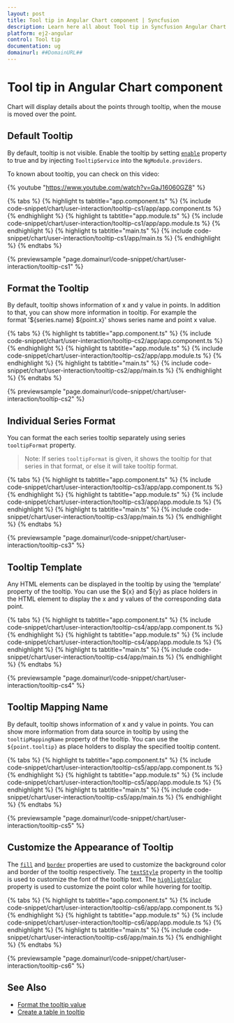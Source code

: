 ```yaml
---
layout: post
title: Tool tip in Angular Chart component | Syncfusion
description: Learn here all about Tool tip in Syncfusion Angular Chart component of Syncfusion Essential JS 2 and more.
platform: ej2-angular
control: Tool tip 
documentation: ug
domainurl: ##DomainURL##
---
```


# Tool tip in Angular Chart component

<!-- markdownlint-disable MD036 -->

Chart will display details about the points through tooltip, when the mouse is moved over the point.

## Default Tooltip

By default, tooltip is not visible. Enable the tooltip by setting [`enable`](https://ej2.syncfusion.com/angular/documentation/api/chart/tooltipSettingsModel/#enable) property to true and by injecting `TooltipService` into the `NgModule.providers`.

To known about tooltip, you can check on this video:

{% youtube "https://www.youtube.com/watch?v=GaJ16060GZ8" %}

{% tabs %}
{% highlight ts tabtitle="app.component.ts" %}
{% include code-snippet/chart/user-interaction/tooltip-cs1/app/app.component.ts %}
{% endhighlight %}
{% highlight ts tabtitle="app.module.ts" %}
{% include code-snippet/chart/user-interaction/tooltip-cs1/app/app.module.ts %}
{% endhighlight %}
{% highlight ts tabtitle="main.ts" %}
{% include code-snippet/chart/user-interaction/tooltip-cs1/app/main.ts %}
{% endhighlight %}
{% endtabs %}
  
{% previewsample "page.domainurl/code-snippet/chart/user-interaction/tooltip-cs1" %}

<!-- markdownlint-disable MD013 -->

## Format the Tooltip

<!-- markdownlint-disable MD013 -->

By default, tooltip shows information of x and y value in points. In addition to that, you can show more information in tooltip. For example the format '${series.name} ${point.x}' shows series name and point x value.

{% tabs %}
{% highlight ts tabtitle="app.component.ts" %}
{% include code-snippet/chart/user-interaction/tooltip-cs2/app/app.component.ts %}
{% endhighlight %}
{% highlight ts tabtitle="app.module.ts" %}
{% include code-snippet/chart/user-interaction/tooltip-cs2/app/app.module.ts %}
{% endhighlight %}
{% highlight ts tabtitle="main.ts" %}
{% include code-snippet/chart/user-interaction/tooltip-cs2/app/main.ts %}
{% endhighlight %}
{% endtabs %}
  
{% previewsample "page.domainurl/code-snippet/chart/user-interaction/tooltip-cs2" %}

<!-- markdownlint-disable MD013 -->

## Individual Series Format

<!-- markdownlint-disable MD013 -->

 You can format the each series tooltip separately using series `tooltipFormat` property.

 >Note: If series `tooltipFormat` is given, it shows the tooltip for that series in that format, or else it will take tooltip format.

{% tabs %}
{% highlight ts tabtitle="app.component.ts" %}
{% include code-snippet/chart/user-interaction/tooltip-cs3/app/app.component.ts %}
{% endhighlight %}
{% highlight ts tabtitle="app.module.ts" %}
{% include code-snippet/chart/user-interaction/tooltip-cs3/app/app.module.ts %}
{% endhighlight %}
{% highlight ts tabtitle="main.ts" %}
{% include code-snippet/chart/user-interaction/tooltip-cs3/app/main.ts %}
{% endhighlight %}
{% endtabs %}
  
{% previewsample "page.domainurl/code-snippet/chart/user-interaction/tooltip-cs3" %}

<!-- markdownlint-disable MD013 -->

## Tooltip Template

Any HTML elements can be displayed in the tooltip by using the ‘template’ property of the tooltip. You can use the ${x} and ${y} as place holders in the HTML element to display the x and y values of the corresponding data point.

{% tabs %}
{% highlight ts tabtitle="app.component.ts" %}
{% include code-snippet/chart/user-interaction/tooltip-cs4/app/app.component.ts %}
{% endhighlight %}
{% highlight ts tabtitle="app.module.ts" %}
{% include code-snippet/chart/user-interaction/tooltip-cs4/app/app.module.ts %}
{% endhighlight %}
{% highlight ts tabtitle="main.ts" %}
{% include code-snippet/chart/user-interaction/tooltip-cs4/app/main.ts %}
{% endhighlight %}
{% endtabs %}
  
{% previewsample "page.domainurl/code-snippet/chart/user-interaction/tooltip-cs4" %}

## Tooltip Mapping Name

By default, tooltip shows information of x and y value in points. You can show more information from data source in tooltip by using the `tooltipMappingName` property of the tooltip. You can use the `${point.tooltip}` as place holders to display the specified tooltip content.

{% tabs %}
{% highlight ts tabtitle="app.component.ts" %}
{% include code-snippet/chart/user-interaction/tooltip-cs5/app/app.component.ts %}
{% endhighlight %}
{% highlight ts tabtitle="app.module.ts" %}
{% include code-snippet/chart/user-interaction/tooltip-cs5/app/app.module.ts %}
{% endhighlight %}
{% highlight ts tabtitle="main.ts" %}
{% include code-snippet/chart/user-interaction/tooltip-cs5/app/main.ts %}
{% endhighlight %}
{% endtabs %}
  
{% previewsample "page.domainurl/code-snippet/chart/user-interaction/tooltip-cs5" %}

## Customize the Appearance of Tooltip

The [`fill`](https://ej2.syncfusion.com/angular/documentation/api/chart/tooltipSettingsModel/#fill) and [`border`](https://ej2.syncfusion.com/angular/documentation/api/chart/tooltipSettingsModel/#border) properties are used to customize the background color and border of the tooltip respectively. The [`textStyle`](https://ej2.syncfusion.com/angular/documentation/api/chart/tooltipSettingsModel/#textstyle) property in the tooltip is used to customize the font of the tooltip text. The [`highlightColor`](https://ej2.syncfusion.com/angular/documentation/api/chart/chartModel/#highlightcolor) property is used to customize the point color while hovering for tooltip.

{% tabs %}
{% highlight ts tabtitle="app.component.ts" %}
{% include code-snippet/chart/user-interaction/tooltip-cs6/app/app.component.ts %}
{% endhighlight %}
{% highlight ts tabtitle="app.module.ts" %}
{% include code-snippet/chart/user-interaction/tooltip-cs6/app/app.module.ts %}
{% endhighlight %}
{% highlight ts tabtitle="main.ts" %}
{% include code-snippet/chart/user-interaction/tooltip-cs6/app/main.ts %}
{% endhighlight %}
{% endtabs %}
  
{% previewsample "page.domainurl/code-snippet/chart/user-interaction/tooltip-cs6" %}

## See Also

* [Format the tooltip value](./how-to/tool-tip-format/#format-the-tooltip-value)
* [Create a table in tooltip](./how-to/tool-tip-table/#create-a-table-in-tooltip)